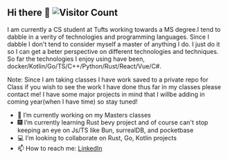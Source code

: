 ## Hi there 👋  ![Visitor Count](https://profile-counter.glitch.me/trav-xeno/count.svg)

 I am currently a CS student at Tufts working towards a MS degree.I tend to dabble in a verity of technologies and programming languages. Since I dabble I don't tend to consider myself a master of anything I do. I just do it so I can get a beter perspective on different technologies and techniques. So far the technologies I enjoy using have been, docker/Kotlin/Go/TS/C++/Python/Rust/React/Vue/C#.    


Note: Since I am taking classes I have work saved to a private repo for Class if you wish to see the work I have done thus far in my classes please contact me! I have some major projects in mind that I willbe adding in coming year(when I have time) so stay tuned!     


* 🔭 I’m currently working on my Masters classes
* 🎆 I’m currently learning Rust bevy project and of course can't stop keeping an eye on Js/TS like Bun, surrealDB, and pocketbase
* 💻 I’m looking to collaborate on Rust, Go, Kotlin projects 
* 📫 How to reach me: <a href="https://www.linkedin.com/in/travis-nevins/">LinkedIn</a> 
